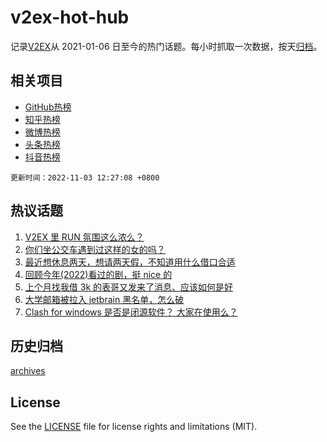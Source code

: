 # v2ex-hot-hub

 记录[V2EX](https://www.v2ex.com/)从 2021-01-06 日至今的热门话题。每小时抓取一次数据，按天[归档](archives)。
 
 ## 相关项目

- [GitHub热榜](https://github.com/lonnyzhang423/github-hot-hub)
- [知乎热榜](https://github.com/lonnyzhang423/zhihu-hot-hub)
- [微博热榜](https://github.com/lonnyzhang423/weibo-hot-hub)
- [头条热榜](https://github.com/lonnyzhang423/toutiao-hot-hub)
- [抖音热榜](https://github.com/lonnyzhang423/douyin-hot-hub)


 `更新时间：2022-11-03 12:27:08 +0800`

## 热议话题

1. [V2EX 里 RUN 氛围这么浓么？](https://www.v2ex.com/t/892314)
1. [你们坐公交车遇到过这样的女的吗？](https://www.v2ex.com/t/892283)
1. [最近想休息两天，想请两天假，不知道用什么借口合适](https://www.v2ex.com/t/892144)
1. [回顾今年(2022)看过的剧，挺 nice 的](https://www.v2ex.com/t/892060)
1. [上个月找我借 3k 的表哥又发来了消息、应该如何是好](https://www.v2ex.com/t/892200)
1. [大学邮箱被拉入 jetbrain 黑名单，怎么破](https://www.v2ex.com/t/892287)
1. [Clash for windows 是否是闭源软件？ 大家在使用么？](https://www.v2ex.com/t/892156)

## 历史归档

[archives](archives)

## License

See the [LICENSE](LICENSE) file for license rights and limitations (MIT).

